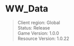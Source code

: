 # WW_Data

> Client region: Global</br>
> Status: Release</br>
> Game Version: 1.0.0</br>
> Resource Version: 1.0.22</br>
